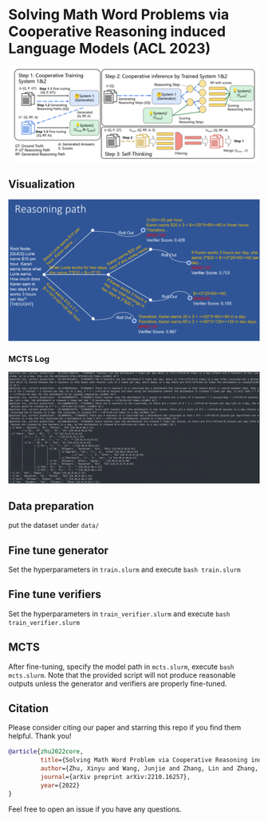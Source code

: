 # Solving Math Word Problems via Cooperative Reasoning induced Language Models (ACL 2023)
![core_framework](images/core_framework.png#pic_center)

## Visualization

![core_framework](images/core_visualization.png#pic_center)

### MCTS Log

![core_framework](images/core_log.png#pic_center)

## Data preparation

put the dataset under `data/`
## Fine tune generator
Set the hyperparameters in `train.slurm` and execute `bash train.slurm`
## Fine tune verifiers
Set the hyperparameters in `train_verifier.slurm` and execute `bash train_verifier.slurm`
## MCTS
After fine-tuning, specify the model path in `mcts.slurm`, execute `bash mcts.slurm`. Note that the provided script will not produce reasonable outputs unless the generator and verifiers are properly fine-tuned.

## Citation
Please consider citing our paper and starring this repo if you find them helpful. Thank you!
```bibtex
@article{zhu2022core,
         title={Solving Math Word Problem via Cooperative Reasoning induced Language Models},
         author={Zhu, Xinyu and Wang, Junjie and Zhang, Lin and Zhang, Yuxiang and Gan, Ruyi and Zhang, Jiaxing and Yang, Yujiu},
         journal={arXiv preprint arXiv:2210.16257},
         year={2022}
}
```

Feel free to open an issue if you have any questions.
